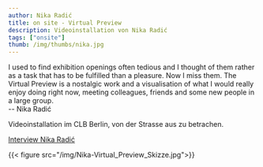 ```yaml
---
author: Nika Radić
title: on site - Virtual Preview
description: Videoinstallation von Nika Radić
tags: ["onsite"]
thumb: /img/thumbs/nika.jpg
---
```


I used to find exhibition openings often tedious and I thought of them rather as a task that has to be fulfilled than a pleasure. Now I miss them. The Virtual Preview is a nostalgic work and a visualisation of what I would really enjoy doing right now, meeting colleagues, friends and some new people in a large group.  
-- Nika Radić  
 
Videoinstallation im CLB Berlin, von der Strasse aus zu betrachen.  

[Interview Nika Radić](https://aporee.org/blz/BLZNikaRadic.mp3)  

{{< figure src="/img/Nika-Virtual_Preview_Skizze.jpg">}}